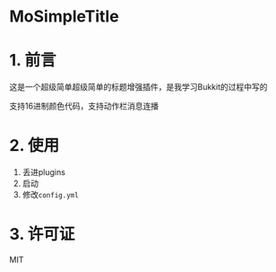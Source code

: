 # MoSimpleTitle

# 1. 前言

这是一个超级简单超级简单的标题增强插件，是我学习Bukkit的过程中写的

支持16进制颜色代码，支持动作栏消息连播

# 2. 使用
1. 丢进plugins
2. 启动
3. 修改`config.yml`

# 3. 许可证

MIT